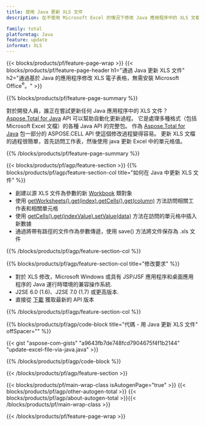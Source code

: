 ```yaml
---
title: 使用 Java 更新 XLS 文件
description: 在不使用 Microsoft Excel 的情況下修改 Java 應用程序中的 XLS 文檔。 優化代碼以最快的方式在 java 中編寫和編輯 excel 文件。

family: total
platformtag: Java
feature: update
informat: XLS
---
```

{{< blocks/products/pf/feature-page-wrap >}}
{{< blocks/products/pf/feature-page-header h1="通過 Java 更新 XLS 文件" h2="通過基於 Java 的應用程序修改 XLS 電子表格，無需安裝 Microsoft Office<sup>&reg;</sup>。" >}}

{{% blocks/products/pf/feature-page-summary %}}

對於開發人員，誰正在嘗試更新任何 Java 應用程序中的 XLS 文件？ [Aspose.Total for Java](https://products.aspose.com/total/java/) API 可以幫助自動化更新過程。 它是處理多種格式（包括 Microsoft Excel 文檔）的各種 Java API 的完整包。 作為 [Aspose.Total for Java](https://products.aspose.com/total/java/) 包一部分的 ASPOSE.CELL API 使這個修改過程變得容易。 更新 XLS 文檔的過程很簡單，首先訪問工作表，然後使用 java 更新 Excel 中的單元格值。

{{% /blocks/products/pf/feature-page-summary %}}

{{< blocks/products/pf/agp/feature-section >}}
{{% blocks/products/pf/agp/feature-section-col title="如何在 Java 中更新 XLS 文件" %}}

- 創建以源 XLS 文件為參數的新 [Workbook](https://reference.aspose.com/cells/java/com.aspose.cells/Workbook) 類對象
- 使用 [getWorksheets().get(index).getCells().get(column)](https://reference.aspose.com/cells/java/com.aspose.cells/cells#Item%20(int)) 方法訪問相關工作表和相關單元格
- 使用 [getCells().get(indexValue).setValue(data)](https://reference.aspose.com/cells/java/com.aspose.cells/cell#Value) 方法在訪問的單元格中插入新數據
- 通過將帶有路徑的文件作為參數傳遞，使用 save() 方法將文件保存為 .xls 文件

{{% /blocks/products/pf/agp/feature-section-col %}}

{{% blocks/products/pf/agp/feature-section-col title="修改要求" %}}

- 對於 XLS 修改，Microsoft Windows 或具有 JSP/JSF 應用程序和桌面應用程序的 Java 運行時環境的兼容操作系統.
- J2SE 6.0 (1.6)、J2SE 7.0 (1.7) 或更高版本.
- 直接從 [下載](https://docs.aspose.com/cells/java/installation/) 獲取最新的 API 版本

{{% /blocks/products/pf/agp/feature-section-col %}}

{{% blocks/products/pf/agp/code-block title="代碼 - 用 Java 更新 XLS 文件" offSpacer="" %}}

{{< gist "aspose-com-gists" "a9643fb7de748fcd7904675f4f1b2144" "update-excel-file-via-java.java" >}}

{{% /blocks/products/pf/agp/code-block %}}

{{< /blocks/products/pf/agp/feature-section >}}

{{< blocks/products/pf/main-wrap-class isAutogenPage="true" >}}
{{< blocks/products/pf/agp/other-autogen-total >}}
{{< blocks/products/pf/agp/about-autogen-total >}}{{< /blocks/products/pf/main-wrap-class >}}

{{< /blocks/products/pf/feature-page-wrap >}}